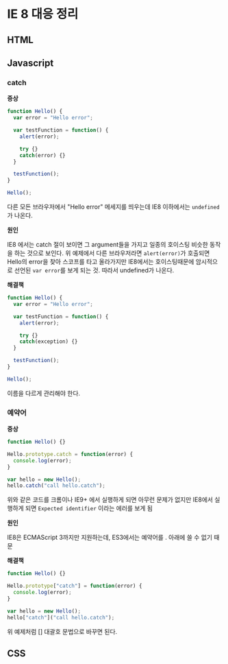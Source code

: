 # IE 8 대응 정리
## HTML

## Javascript
### catch
**증상**
```javascript
function Hello() {
  var error = "Hello error";

  var testFunction = function() {
    alert(error);

    try {} 
    catch(error) {}
  }

  testFunction();
}

Hello();
```
다른 모든 브라우저에서 "Hello error" 메세지를 띄우는데
IE8 이하에서는 `undefined` 가 나온다.

**원인**

IE8 에서는 catch 절이 보이면 그 argument들을 가지고 일종의 호이스팅 비슷한 동작을 하는 것으로 보인다.
위 예제에서 다른 브라우저라면 `alert(error)`가 호출되면 Hello의 error을 찾아 스코프를 타고 올라가지만 IE8에서는 호이스팅때문에 암시적으로 선언된 `var error`를 보게 되는 것. 따라서 undefined가 나온다.

**해결책**
```javascript
function Hello() {
  var error = "Hello error";

  var testFunction = function() {
    alert(error);

    try {} 
    catch(exception) {}
  }

  testFunction();
}

Hello();
```
이름을 다르게 관리해야 한다.

### 예약어
**증상**
``` javascript
function Hello() {}

Hello.prototype.catch = function(error) {
  console.log(error);
}

var hello = new Hello();
hello.catch("call hello.catch");
```
위와 같은 코드를 크롬이나 IE9+ 에서 실행하게 되면 아무런 문제가 없지만 IE8에서 실행하게 되면 `Expected identifier` 이라는 에러를 보게 됨

**원인**

IE8은 ECMAScript 3까지만 지원하는데, ES3에서는 예약어를 . 아래에 쓸 수 없기 때문

**해결책**
``` javascript
function Hello() {}

Hello.prototype["catch"] = function(error) {
  console.log(error);
}

var hello = new Hello();
hello["catch"]("call hello.catch");
```

위 예제처럼 [] 대괄호 문법으로 바꾸면 된다.

## CSS